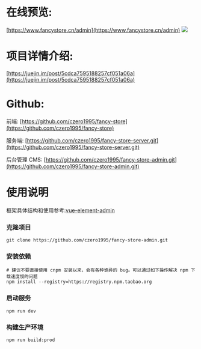# 在线预览:

[https://www.fancystore.cn/admin](https://www.fancystore.cn/admin)
![](https://user-gold-cdn.xitu.io/2019/5/17/16ac5df4ef0bc74c?w=1000&h=770&f=gif&s=5150586)

# 项目详情介绍:

[https://juejin.im/post/5cdca7595188257cf051a06a](https://juejin.im/post/5cdca7595188257cf051a06a)

# Github:

前端: [https://github.com/czero1995/fancy-store](https://github.com/czero1995/fancy-store)

服务端: [https://github.com/czero1995/fancy-store-server.git](https://github.com/czero1995/fancy-store-server.git)

后台管理 CMS: [https://github.com/czero1995/fancy-store-admin.git](https://github.com/czero1995/fancy-store-admin.git)

# 使用说明

框架具体结构和使用参考:[vue-element-admin](https://github.com/PanJiaChen/vue-element-admin)

### 克隆项目

    git clone https://github.com/czero1995/fancy-store-admin.git

### 安装依赖

    # 建议不要直接使用 cnpm 安装以来，会有各种诡异的 bug。可以通过如下操作解决 npm 下载速度慢的问题
    npm install --registry=https://registry.npm.taobao.org

### 启动服务

    npm run dev

### 构建生产环境

    npm run build:prod

